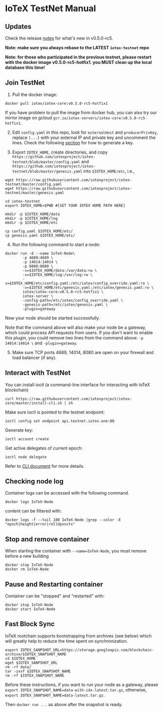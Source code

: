# IoTeX TestNet Manual

## Updates

Check the release [notes](https://github.com/iotexproject/iotex-core/releases/tag/v0.5.0-rc5) for what's new in v0.5.0-rc5.

**Note: make sure you always rebase to the LATEST `iotex-testnet` repo**

**Note: for those who participated in the previous testnet, please restart with the docker image v0.5.0-rc5-hotfix1. you MUST
clean up the local database this time!**

## Join TestNet

1. Pull the docker image:

```
docker pull iotex/iotex-core:v0.5.0-rc5-hotfix1
```

If you have problem to pull the image from docker hub, you can also try our mirror image on gcloud
`gcr.io/iotex-servers/iotex-core:v0.5.0-rc5-hotfix1`.

2. Edit `config.yaml` in this repo, look for `externalHost` and `producerPrivKey`, replace `[...]` with your external IP
and private key and uncomment the lines. Check the following [section](#ioctl) for how to generate a key.

3. Export `IOTEX_HOME`, create directories, and copy `https://github.com/iotexproject/iotex-testnet/blob/master/config.yaml` and `https://github.com/iotexproject/iotex-testnet/blob/master/genesis.yaml` into `$IOTEX_HOME/etc`, i.e., 

```
wget https://raw.githubusercontent.com/iotexproject/iotex-testnet/master/config.yaml
wget https://raw.githubusercontent.com/iotexproject/iotex-testnet/master/genesis.yaml

cd iotex-testnet
export IOTEX_HOME=$PWD #[SET YOUR IOTEX HOME PATH HERE]

mkdir -p $IOTEX_HOME/data
mkdir -p $IOTEX_HOME/log
mkdir -p $IOTEX_HOME/etc

cp config.yaml $IOTEX_HOME/etc/
cp genesis.yaml $IOTEX_HOME/etc/
```

4. Run the following command to start a node:

```
docker run -d --name IoTeX-Node\
        -p 4689:4689 \
        -p 14014:14014 \
        -p 8080:8080 \
        -v=$IOTEX_HOME/data:/var/data:rw \
        -v=$IOTEX_HOME/log:/var/log:rw \
        -v=$IOTEX_HOME/etc/config.yaml:/etc/iotex/config_override.yaml:ro \
        -v=$IOTEX_HOME/etc/genesis.yaml:/etc/iotex/genesis.yaml:ro \
        iotex/iotex-core:v0.5.0-rc5-hotfix1 \
        iotex-server \
        -config-path=/etc/iotex/config_override.yaml \
        -genesis-path=/etc/iotex/genesis.yaml \
        -plugin=gateway
```

Now your node should be started successfully.

Note that the command above will also make your node be a gateway, which could process API requests from users. If you
don't want to enable this plugin, you could remove two lines from the command above: `-p 14014:14014 \` and
`-plugin=gateway`.

5. Make sure TCP ports 4689, 14014, 8080 are open on your firewall and load balancer (if any).

## <a name="ioctl"/>Interact with TestNet


You can install ioctl (a command-line interface for interacting with IoTeX blockchain)

```
curl https://raw.githubusercontent.com/iotexproject/iotex-core/master/install-cli.sh | sh
```

Make sure ioctl is pointed to the testnet endpoint:
```
ioctl config set endpoint api.testnet.iotex.one:80
```

Generate key:
```
ioctl account create
```

Get active delegates of current epoch:
```
ioctl node delegate
```


Refer to [CLI document](https://github.com/iotexproject/iotex-core/blob/master/cli/ioctl/README.md) for more details.

## Checking node log

Container logs can be accessed with the following command. 

```
docker logs IoTeX-Node
```

content can be filtered with:

```
docker logs -f --tail 100 IoTeX-Node |grep --color -E "epoch|height|error|rolldposctx"
```

## Stop and remove container

When starting the container with ```--name=IoTeX-Node```, you must remove before a new building

```
docker stop IoTeX-Node
docker rm IoTeX-Node
```

## Pause and Restarting container

Container can be "stopped" and "restarted" with:

```
docker stop IoTeX-Node
docker start IoTeX-Node
```


## Fast Block Sync

IoTeX rootchain supports bootstrapping from archives (see below) which will greatly help to reduce the time spent on synchronization.
```
export IOTEX_SANPSHOT_URL=https://storage.googleapis.com/blockchain-archive/$IOTEX_SNAPSHOT_NAME
cd $IOTEX_HOME
wget $IOTEX_SANPSHOT_URL
rm -rf data/
tar -zxvf $IOTEX_SNAPSHOT_NAME
rm -rf $IOTEX_SNAPSHOT_NAME
```
Before these instructions, if you want to run your node as a gateway, please `export IOTEX_SNAPSHOT_NAME=data-with-idx-latest.tar.gz`,
otherwise, `export IOTEX_SNAPSHOT_NAME=data-latest.tar.gz`.

Then `docker run ...` as above after the snapshot is ready.
